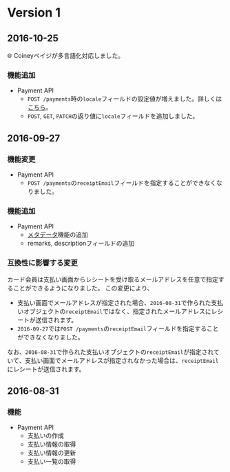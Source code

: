 # Version 1

## 2016-10-25

:globe_with_meridians: Coineyペイジが多言語化対応しました。

### 機能追加

- Payment API
  - `POST /payments`時の`locale`フィールドの設定値が増えました。詳しくは[こちら](user-guide/locale.md)。
  - `POST`, `GET`, `PATCH`の返り値に`locale`フィールドを追加しました。

## 2016-09-27

### 機能変更

- Payment API
  - `POST /payments`の`receiptEmail`フィールドを指定することができなくなりました。

### 機能追加

- Payment API
  - [メタデータ](/api-spec/metadata.md)機能の追加
  - remarks, descriptionフィールドの追加

### 互換性に影響する変更

カード会員は支払い画面からレシートを受け取るメールアドレスを任意で指定することができるようになりました。
この変更により、
- 支払い画面でメールアドレスが指定された場合、`2016-08-31`で作られた支払いオブジェクトの`receiptEmail`ではなく、指定されたメールアドレスにレシートが送信されます。
- `2016-09-27`では`POST /payments`の`receiptEmail`フィールドを指定することができなくなりました。

なお、`2016-08-31`で作られた支払いオブジェクトの`receiptEmail`が指定されていて、支払い画面でメールアドレスが指定されなかった場合は、`receiptEmail`にレシートが送信されます。

## 2016-08-31

### 機能

- Payment API
  - 支払いの作成
  - 支払い情報の取得
  - 支払い情報の更新
  - 支払い一覧の取得
